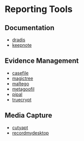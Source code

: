# Reporting Tools


Documentation
--------------------
* [dradis](../tools/_template.md)
* [keepnote](../tools/_template.md)

Evidence Management
--------------------
* [casefile](../tools/casefile.md)
* [magictree](../tools/_template.md)
* [maltego](../tools/maltego.md)
* [metagoofil](../tools/metagoofil.md)
* [pipal](../tools/_template.md)
* [truecrypt](../tools/_template.md)

Media Capture
--------------------
* [cutyapt](../tools/_template.md)
* [recordmydesktop](../tools/_template.md)




